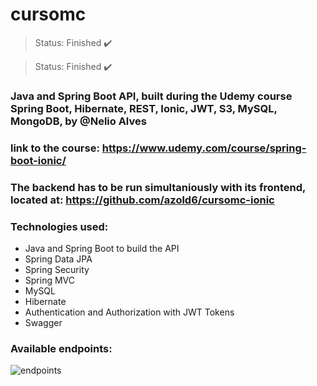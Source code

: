 # cursomc

>Status: Finished ✔️

>Status: Finished ✔️

### Java and Spring Boot API, built during the Udemy course Spring Boot, Hibernate, REST, Ionic, JWT, S3, MySQL, MongoDB, by @Nelio Alves
### link to the course: https://www.udemy.com/course/spring-boot-ionic/

### The backend has to be run simultaniously with its frontend, located at: https://github.com/azold6/cursomc-ionic

### Technologies used:

+ Java and Spring Boot to build the API
+ Spring Data JPA
+ Spring Security
+ Spring MVC
+ MySQL
+ Hibernate
+ Authentication and Authorization with JWT Tokens
+ Swagger

### Available endpoints:
![endpoints](https://user-images.githubusercontent.com/80921933/159071161-2a6f4398-8386-4de6-8645-45e61dbfacdb.png)
